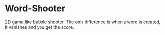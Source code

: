 # Word-Shooter
2D game like bubble shooter. The only difference is when a word is created, it vanishes and you get the score.
